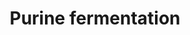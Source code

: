 ---
annotations:
- id: PW:0000031
  parent: classic metabolic pathway
  type: Pathway Ontology
  value: purine metabolic pathway
authors:
- M.Braymer
- MaintBot
- Ddigles
- Egonw
- Eweitz
description: ''
last-edited: 2021-05-20
organisms:
- Saccharomyces cerevisiae
redirect_from:
- /index.php/Pathway:WP463
- /instance/WP463
revision: null
schema-jsonld:
- '@context': https://schema.org/
  '@id': https://wikipathways.github.io/pathways/WP463.html
  '@type': Dataset
  creator:
    '@type': Organization
    name: WikiPathways
  description: ''
  keywords:
  - 10-formyl-THF
  - AAH1
  - ADE3
  - ADP
  - ATP
  - FDH1
  - L-glycine
  - MIS1
  - NADH
  - adenine
  - guanine
  - hypoxanthine
  - phosphate
  - xanthine
  license: CC0
  name: Purine fermentation
seo: CreativeWork
title: Purine fermentation
wpid: WP463
---